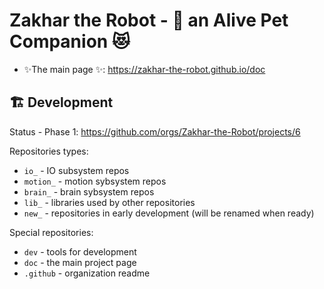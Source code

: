# Zakhar the Robot - 🐶 an Alive Pet Companion 😻

- ✨The main page ✨: https://zakhar-the-robot.github.io/doc


## 🏗️ Development

Status - Phase 1: https://github.com/orgs/Zakhar-the-Robot/projects/6

Repositories types:

- `io_` - IO subsystem repos
- `motion_` - motion sybsystem repos
- `brain_` - brain sybsystem repos
- `lib_` - libraries used by other repositories
- `new_` - repositories in early development (will be renamed when ready)

Special repositories:

- `dev` - tools for development
- `doc` - the main project page
- `.github` - organization readme
